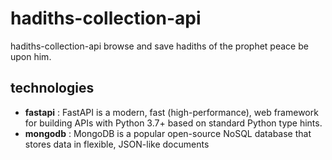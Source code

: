 # hadiths-collection-api
hadiths-collection-api browse and save hadiths of the prophet peace be upon him.
## technologies
* **fastapi** : FastAPI is a modern, fast (high-performance), web framework for building APIs with Python 3.7+ based on standard Python type hints. 
* **mongodb** : MongoDB is a popular open-source NoSQL database that stores data in flexible, JSON-like documents
